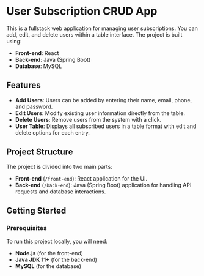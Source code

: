 # User Subscription CRUD App

This is a fullstack web application for managing user subscriptions. You can add, edit, and delete users within a table interface. The project is built using:

- **Front-end**: React
- **Back-end**: Java (Spring Boot)
- **Database**: MySQL

## Features

- **Add Users**: Users can be added by entering their name, email, phone, and password.
- **Edit Users**: Modify existing user information directly from the table.
- **Delete Users**: Remove users from the system with a click.
- **User Table**: Displays all subscribed users in a table format with edit and delete options for each entry.

## Project Structure

The project is divided into two main parts:
- **Front-end** (`/front-end`): React application for the UI.
- **Back-end** (`/back-end`): Java (Spring Boot) application for handling API requests and database interactions.


## Getting Started

### Prerequisites

To run this project locally, you will need:
- **Node.js** (for the front-end)
- **Java JDK 11+** (for the back-end)
- **MySQL** (for the database)
